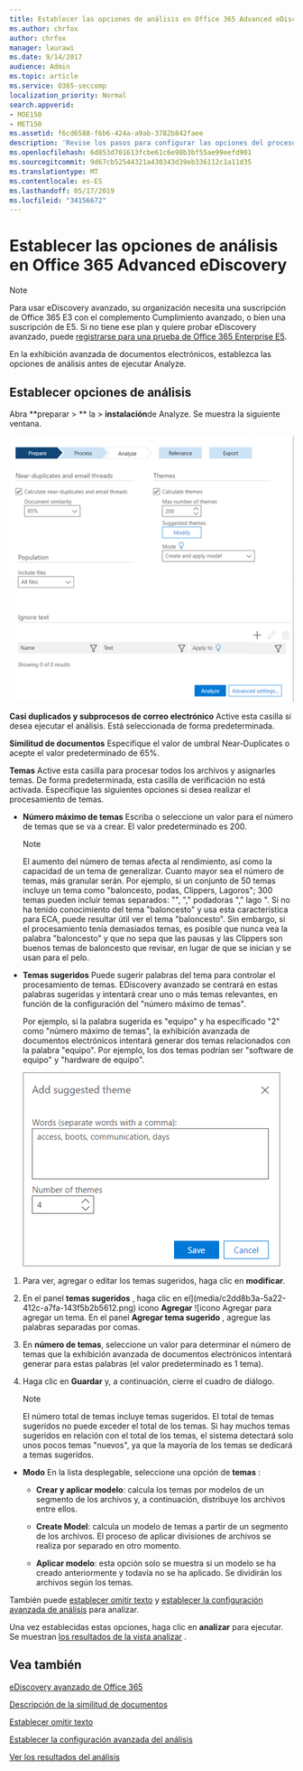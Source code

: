 ```yaml
---
title: Establecer las opciones de análisis en Office 365 Advanced eDiscovery
ms.author: chrfox
author: chrfox
manager: laurawi
ms.date: 9/14/2017
audience: Admin
ms.topic: article
ms.service: O365-seccomp
localization_priority: Normal
search.appverid:
- MOE150
- MET150
ms.assetid: f6cd6588-f6b6-424a-a9ab-3782b842faee
description: 'Revise los pasos para configurar las opciones del proceso analizar en la exhibición avanzada de documentos electrónicos de Office 365, incluidos los subduplicados, los subprocesos de correo electrónico y los temas.  '
ms.openlocfilehash: 6d853d701613fcbe61c6e98b3bf55ae99eefd901
ms.sourcegitcommit: 9d67cb52544321a430343d39eb336112c1a11d35
ms.translationtype: MT
ms.contentlocale: es-ES
ms.lasthandoff: 05/17/2019
ms.locfileid: "34156672"
---
```

# <a name="set-analyze-options-in-office-365-advanced-ediscovery"></a>Establecer las opciones de análisis en Office 365 Advanced eDiscovery

> [!NOTE]
> Para usar eDiscovery avanzado, su organización necesita una suscripción de Office 365 E3 con el complemento Cumplimiento avanzado, o bien una suscripción de E5. Si no tiene ese plan y quiere probar eDiscovery avanzado, puede [registrarse para una prueba de Office 365 Enterprise E5](https://go.microsoft.com/fwlink/p/?LinkID=698279). 
  
En la exhibición avanzada de documentos electrónicos, establezca las opciones de análisis antes de ejecutar Analyze.
  
## <a name="set-analyze-options"></a>Establecer opciones de análisis

Abra **preparar \> ** la \> **instalación**de Analyze. Se muestra la siguiente ventana.
  
![Establecer las opciones de análisis](media/c3ec7a92-8484-4812-b98c-aa3eb740e5b7.png)
  
 **Casi duplicados y subprocesos de correo electrónico** Active esta casilla si desea ejecutar el análisis. Está seleccionada de forma predeterminada. 
  
 **Similitud de documentos** Especifique el valor de umbral Near-Duplicates o acepte el valor predeterminado de 65%. 
  
 **Temas** Active esta casilla para procesar todos los archivos y asignarles temas. De forma predeterminada, esta casilla de verificación no está activada. Especifique las siguientes opciones si desea realizar el procesamiento de temas.
  
- **Número máximo de temas** Escriba o seleccione un valor para el número de temas que se va a crear. El valor predeterminado es 200. 
    
    > [!NOTE]
    > El aumento del número de temas afecta al rendimiento, así como la capacidad de un tema de generalizar. Cuanto mayor sea el número de temas, más granular serán. Por ejemplo, si un conjunto de 50 temas incluye un tema como "baloncesto, podas, Clippers, Lagoros"; 300 temas pueden incluir temas separados: "", "," podadoras "," lago ". Si no ha tenido conocimiento del tema "baloncesto" y usa esta característica para ECA, puede resultar útil ver el tema "baloncesto". Sin embargo, si el procesamiento tenía demasiados temas, es posible que nunca vea la palabra "baloncesto" y que no sepa que las pausas y las Clippers son buenos temas de baloncesto que revisar, en lugar de que se inician y se usan para el pelo. 
  
- **Temas sugeridos** Puede sugerir palabras del tema para controlar el procesamiento de temas. EDiscovery avanzado se centrará en estas palabras sugeridas y intentará crear uno o más temas relevantes, en función de la configuración del "número máximo de temas". 
    
    Por ejemplo, si la palabra sugerida es "equipo" y ha especificado "2" como "número máximo de temas", la exhibición avanzada de documentos electrónicos intentará generar dos temas relacionados con la palabra "equipo". Por ejemplo, los dos temas podrían ser "software de equipo" y "hardware de equipo". 
    
    ![Agregar tema sugerido](media/06e9ffd3-a76c-423b-b450-9e465eb9a02f.png)
  
1. Para ver, agregar o editar los temas sugeridos, haga clic en **modificar**.
    
2. En el panel **temas sugeridos** , haga clic en el](media/c2dd8b3a-5a22-412c-a7fa-143f5b2b5612.png) icono **Agregar** ![icono Agregar para agregar un tema. En el panel **Agregar tema sugerido** , agregue las palabras separadas por comas. 
    
3. En **número de temas**, seleccione un valor para determinar el número de temas que la exhibición avanzada de documentos electrónicos intentará generar para estas palabras (el valor predeterminado es 1 tema).
    
4. Haga clic en **Guardar** y, a continuación, cierre el cuadro de diálogo. 
    
    > [!NOTE]
    > El número total de temas incluye temas sugeridos. El total de temas sugeridos no puede exceder el total de los temas. Si hay muchos temas sugeridos en relación con el total de los temas, el sistema detectará solo unos pocos temas "nuevos", ya que la mayoría de los temas se dedicará a temas sugeridos. 
  
- **Modo** En la lista desplegable, seleccione una opción de **temas** : 
    
  - **Crear y aplicar modelo**: calcula los temas por modelos de un segmento de los archivos y, a continuación, distribuye los archivos entre ellos.
    
  - **Create Model**: calcula un modelo de temas a partir de un segmento de los archivos. El proceso de aplicar divisiones de archivos se realiza por separado en otro momento.
    
  - **Aplicar modelo**: esta opción solo se muestra si un modelo se ha creado anteriormente y todavía no se ha aplicado. Se dividirán los archivos según los temas.
    
También puede [establecer omitir texto](set-ignore-text-in-advanced-ediscovery.md) y [establecer la configuración avanzada de análisis](set-analyze-advanced-settings-in-advanced-ediscovery.md) para analizar. 
  
Una vez establecidas estas opciones, haga clic en **analizar** para ejecutar. Se muestran [los resultados de la vista analizar](view-analyze-results-in-advanced-ediscovery.md) . 
  
## <a name="see-also"></a>Vea también

[eDiscovery avanzado de Office 365](office-365-advanced-ediscovery.md)
  
[Descripción de la similitud de documentos](understand-document-similarity-in-advanced-ediscovery.md)
  
[Establecer omitir texto](set-ignore-text-in-advanced-ediscovery.md)
  
[Establecer la configuración avanzada del análisis](set-analyze-advanced-settings-in-advanced-ediscovery.md)
  
[Ver los resultados del análisis](view-analyze-results-in-advanced-ediscovery.md)

